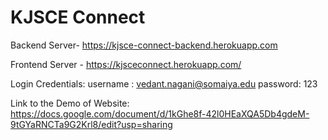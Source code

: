 # KJSCE Connect

Backend Server- https://kjsce-connect-backend.herokuapp.com



Frontend Server - https://kjsceconnect.herokuapp.com/

Login Credentials:
username : vedant.nagani@somaiya.edu
password: 123

Link to the Demo of Website: https://docs.google.com/document/d/1kGhe8f-42l0HEaXQA5Db4gdeM-9tGYaRNCTa9G2Krl8/edit?usp=sharing
